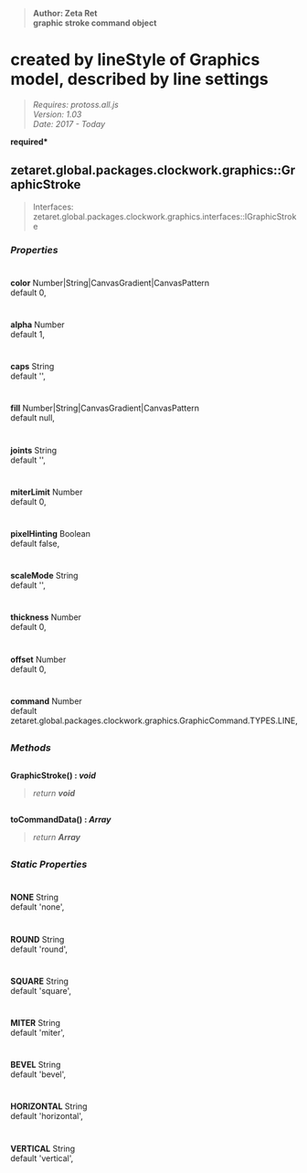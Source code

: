 > __Author: Zeta Ret__  
> __graphic stroke command object__  
# created by lineStyle of Graphics model, described by line settings  
> *Requires: protoss.all.js*  
> *Version: 1.03*  
> *Date: 2017 - Today*  

__required*__

## zetaret.global.packages.clockwork.graphics::GraphicStroke  
> Interfaces: zetaret.global.packages.clockwork.graphics.interfaces::IGraphicStroke  

### *Properties*  

#  
__color__ Number|String|CanvasGradient|CanvasPattern  
default 0,   

#  
__alpha__ Number  
default 1,   

#  
__caps__ String  
default '',   

#  
__fill__ Number|String|CanvasGradient|CanvasPattern  
default null,   

#  
__joints__ String  
default '',   

#  
__miterLimit__ Number  
default 0,   

#  
__pixelHinting__ Boolean  
default false,   

#  
__scaleMode__ String  
default '',   

#  
__thickness__ Number  
default 0,   

#  
__offset__ Number  
default 0,   

#  
__command__ Number  
default zetaret.global.packages.clockwork.graphics.GraphicCommand.TYPES.LINE,   


##  
### *Methods*  

##  
__GraphicStroke() : *void*__  
  
> *return __void__*  

##  
__toCommandData() : *Array*__  
  
> *return __Array__*  

##  
### *Static Properties*  

#  
__NONE__ String  
default 'none',   

#  
__ROUND__ String  
default 'round',   

#  
__SQUARE__ String  
default 'square',   

#  
__MITER__ String  
default 'miter',   

#  
__BEVEL__ String  
default 'bevel',   

#  
__HORIZONTAL__ String  
default 'horizontal',   

#  
__VERTICAL__ String  
default 'vertical',   


